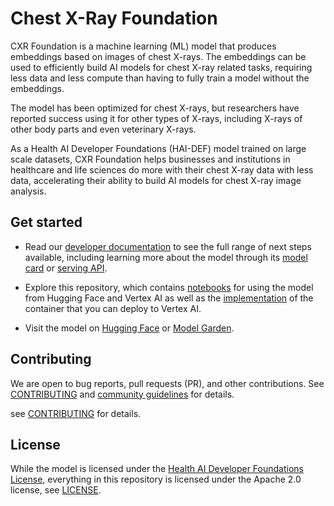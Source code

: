 # Chest X-Ray Foundation

CXR Foundation is a machine learning (ML) model that produces embeddings based
on images of chest X-rays. The embeddings can be used to efficiently build AI
models for chest X-ray related tasks, requiring less data and less compute than
having to fully train a model without the embeddings.

The model has been optimized for chest X-rays, but researchers have reported
success using it for other types of X-rays, including X-rays of other body parts
and even veterinary X-rays.

As a Health AI Developer Foundations (HAI-DEF) model trained on large scale
datasets, CXR Foundation helps businesses and institutions in healthcare and
life sciences do more with their chest X-ray data with less data, accelerating
their ability to build AI models for chest X-ray image analysis.

## Get started

*   Read our
    [developer documentation](https://developers.google.com/health-ai-developer-foundations/cxr-foundation/get-started)
    to see the full range of next steps available, including learning more about
    the model through its
    [model card](https://developers.google.com/health-ai-developer-foundations/cxr-foundation/model-card)
    or
    [serving API](https://developers.google.com/health-ai-developer-foundations/cxr-foundation/serving-api).

*   Explore this repository, which contains [notebooks](./notebooks) for using
    the model from Hugging Face and Vertex AI as well as the
    [implementation](./python/serving) of the container that you can deploy to Vertex
    AI.

*   Visit the model on
    [Hugging Face](https://huggingface.co/google/cxr-foundation) or
    [Model Garden](https://console.cloud.google.com/vertex-ai/publishers/google/model-garden/cxr-foundation).

## Contributing

We are open to bug reports, pull requests (PR), and other contributions. See
[CONTRIBUTING](CONTRIBUTING.md) and
[community guidelines](https://developers.google.com/health-ai-developer-foundations/community-guidelines)
for details.

see [CONTRIBUTING](CONTRIBUTING.md) for details.

## License

While the model is licensed under the
[Health AI Developer Foundations License](https://developers.google.com/health-ai-developer-foundations/terms),
everything in this repository is licensed under the Apache 2.0 license, see
[LICENSE](LICENSE).
